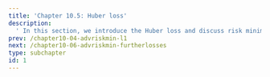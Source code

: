 ```yaml
---
title: 'Chapter 10.5: Huber loss'
description:
  ' In this section, we introduce the Huber loss and discuss risk minimizer and optimal constant model. '
prev: /chapter10-04-advriskmin-l1
next: /chapter10-06-advriskmin-furtherlosses
type: subchapter
id: 1
---
```



<!-- Hier jetzt die neuen Links einpflegen -->

<!--
<exercise id="1" title="Video Lecture">
<iframe width="100%" height="480" src="https://www.youtube.com/embed/OVD0HDZ39IU" frameborder="0" allow="accelerometer; autoplay; encrypted-media; gyroscope; picture-in-picture" allowfullscreen></iframe>
</exercise>
-->


<exercise id="2" title="Slides">
<object data="pdfs/10/slides-regression-huber.pdf" type="application/pdf" style="width:100%;height:480px">
    <embed src="pdfs/10/slides-regression-huber.pdf" type="application/pdf" />
</object>
</exercise>


